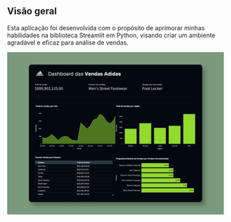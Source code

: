 ## Visão geral
Esta aplicação foi desenvolvida com o propósito de aprimorar minhas habilidades na biblioteca Streamlit em Python, visando criar um ambiente agradável e eficaz para análise de vendas.


![Imagem do Dashboard Adidas](imagem_dashboard_adidas.png)
